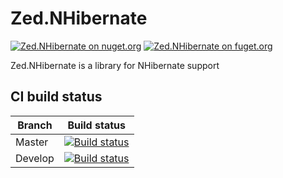 # Zed.NHibernate
[![Zed.NHibernate on nuget.org](https://img.shields.io/nuget/v/Zed.NHibernate.svg)](https://www.nuget.org/packages/Zed.NHibernate) [![Zed.NHibernate on fuget.org](https://www.fuget.org/packages/Zed.NHibernate/badge.svg)](https://www.fuget.org/packages/Zed.NHibernate)

Zed.NHibernate is a library for NHibernate support

## CI build status

Branch  | Build status
------------- | -------------
Master  | [![Build status](https://ci.appveyor.com/api/projects/status/hqur66yhhekmt0d9/branch/master?svg=true)](https://ci.appveyor.com/project/ztepsic/zed-nhibernate/branch/master)
Develop  | [![Build status](https://ci.appveyor.com/api/projects/status/hqur66yhhekmt0d9/branch/develop?svg=true)](https://ci.appveyor.com/project/ztepsic/zed-nhibernate/branch/develop)

